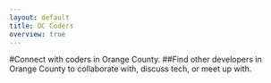 ```yaml
---
layout: default
title: OC Coders
overview: true
---
```


#Connect with coders in Orange County.
##Find other developers in Orange County to collaborate with, discuss tech, or meet up with. 
